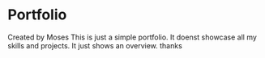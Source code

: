 # Portfolio
Created by Moses
This is just a simple portfolio. It doenst showcase all my skills and projects. It just shows an overview.
thanks
